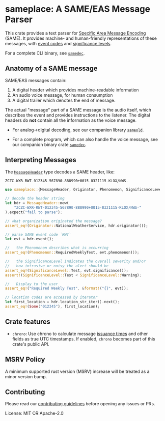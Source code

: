 # sameplace: A SAME/EAS Message Parser

This crate provides a text parser for
[Specific Area Message Encoding](https://en.wikipedia.org/wiki/Specific_Area_Message_Encoding)
(SAME). It provides machine- and human-friendly representations
of these messages, with [event codes](https://docs.rs/sameplace/latest/sameplace/eventcodes/index.html) and
[significance levels](https://docs.rs/sameplace/latest/sameplace/enum.SignificanceLevel.html).

For a complete CLI binary, see
[`samedec`](https://crates.io/crates/samedec).

## Anatomy of a SAME message

SAME/EAS messages contain:

1. A digital header which provides machine-readable information
2. An audio voice message, for human consumption
3. A digital trailer which denotes the end of message.

The actual "message" part of a SAME message is the audio itself,
which describes the event and provides instructions to the
listener. The digital headers do **not** contain all the
information as the voice message.

* For analog→digital decoding, see our companion library
  [`sameold`](https://docs.rs/sameold/latest/sameold/).

* For a complete program, which can also handle the voice
  message, see our companion binary crate
  [`samedec`](https://crates.io/crates/samedec).

## Interpreting Messages

The [`MessageHeader`](https://docs.rs/sameplace/latest/sameplace/struct.MessageHeader.html)
type decodes a SAME header, like:

```txt
ZCZC-WXR-RWT-012345-567890-888990+0015-0321115-KLOX/NWS-
```

```rust
use sameplace::{MessageHeader, Originator, Phenomenon, SignificanceLevel};

// decode the header string
let hdr = MessageHeader::new(
    "ZCZC-WXR-RWT-012345-567890-888990+0015-0321115-KLOX/NWS-"
).expect("fail to parse");

// what organization originated the message?
assert_eq!(Originator::NationalWeatherService, hdr.originator());

// parse SAME event code `RWT`
let evt = hdr.event();

//   the Phenomenon describes what is occurring
assert_eq!(Phenomenon::RequiredWeeklyTest, evt.phenomenon());

//   the SignificanceLevel indicates the overall severity and/or
//   how intrusive or noisy the alert should be
assert_eq!(SignificanceLevel::Test, evt.significance());
assert!(SignificanceLevel::Test < SignificanceLevel::Warning);

//   Display to the user
assert_eq!("Required Weekly Test", &format!("{}", evt));

// location codes are accessed by iterator
let first_location = hdr.location_str_iter().next();
assert_eq!(Some("012345"), first_location);
```

## Crate features

* `chrono`: Use chrono to calculate message
  [issuance times](chttps://docs.rs/sameplace/latest/sameplace/struct.MessageHeader.html#method.issue_datetime)
  and other fields as true UTC timestamps. If enabled, `chrono`
  becomes part of this crate's public API.

## MSRV Policy

A minimum supported rust version (MSRV) increase will be treated as a minor
version bump.

## Contributing

Please read our
[contributing guidelines](https://github.com/cbs228/sameold/blob/master/CONTRIBUTING.md)
before opening any issues or PRs.

License: MIT OR Apache-2.0

